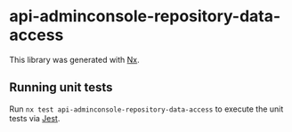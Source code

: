 # api-adminconsole-repository-data-access

This library was generated with [Nx](https://nx.dev).

## Running unit tests

Run `nx test api-adminconsole-repository-data-access` to execute the unit tests via [Jest](https://jestjs.io).
